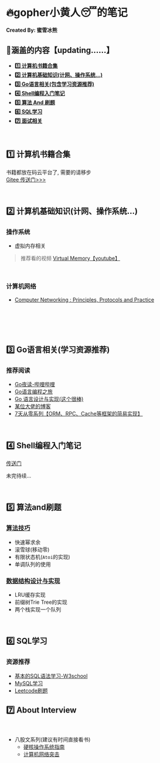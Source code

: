 # :fire:gopher小黄人:sleeping:的笔记

**Created By: 蜜雪冰熊**

## :blue_book:涵盖的内容【updating......】

- **<a href="#books">:one: 计算机书籍合集</a>**
- **<a href="#basic">:two: 计算机基础知识(计网、操作系统...)</a>**
- **<a href="#go">:three: Go语言相关(包含学习资源推荐)</a>**
- **<a href="#shell">:four: Shell编程入门笔记</a>**
- **<a href="#算法">:five: 算法 And 刷题</a>**
- **<a href="#sql">:six: SQL学习</a>**
- **<a href="#interview">:seven: 面试相关</a>**

<br>

## <a name="books">:one: 计算机书籍合集</a>

书籍都放在码云平台了, 需要的请移步
<br>
[Gitee 传送门>>>](https://gitee.com/wdy_go/CS-Books)

<br>

## <a name="basic">:two: 计算机基础知识(计网、操作系统...)</a>

### 操作系统

- 虚拟内存相关

> 推荐看的视频 [Virtual Memory【youtube】](https://youtube.com/playlist?list=PLiwt1iVUib9s2Uo5BeYmwkDFUh70fJPxX)

<br>

### 计算机网络

- [Computer Networking : Principles, Protocols and Practice](https://www.computer-networking.info/2nd/html/)
<br>
<br>
<br>
<br>

## <a name="go">:three: Go语言相关(学习资源推荐)</a>

### 推荐阅读
- [Go夜读-哔哩哔哩](https://space.bilibili.com/326749661?from=search&seid=1752206758356276456)
- [Go语言编程之旅](https://golang2.eddycjy.com/)
- [Go 语言设计与实现(这个很棒)](https://draveness.me/golang/)
- [某位大佬的博客](https://mojotv.cn/404#Go%E8%BF%9B%E9%98%B6)
- [7天从零系列【ORM、RPC、Cache等框架的简易实现】](https://geektutu.com/post/gee.html)

<br>

## <a name="shell">:four: Shell编程入门笔记</a>

[传送门](https://github.com/code4EE/yun-notes/blob/main/index_of_notes/shell.md)

未完待续...

<br>

## <a name="算法">:five: 算法and刷题</a>
### [算法技巧](https://github.com/code4EE/yun-notes/blob/main/index_of_notes/algorithm_technics.md)

- 快速幂求余
- 滚雪球(移动零)
- 有限状态机(`Atoi`的实现)
- 单调队列的使用

### [数据结构设计与实现](https://github.com/code4EE/yun-notes/blob/main/index_of_notes/algorithm.md)

- LRU缓存实现
- 前缀树Trie Tree的实现
- 两个栈实现一个队列

<br>

## <a name="sql">:six: SQL学习</a>

### 资源推荐

- [基本的SQL语法学习-W3school](https://www.w3schools.com/sql/sql_intro.asp)
- [MySQL学习](https://www.begtut.com/mysql/mysql-tutorial.html)
- [Leetcode刷题]()

## <a name="interview">:seven: About Interview</a>

<br>

- 八股文系列(建议有时间直接看书)
  - [硬核操作系统指南](https://leetcode-cn.com/leetbook/read/awesome-os-guide/ey5x72/)
  - [计算机网络突击](https://leetcode-cn.com/leetbook/detail/networks-interview-highlights/)